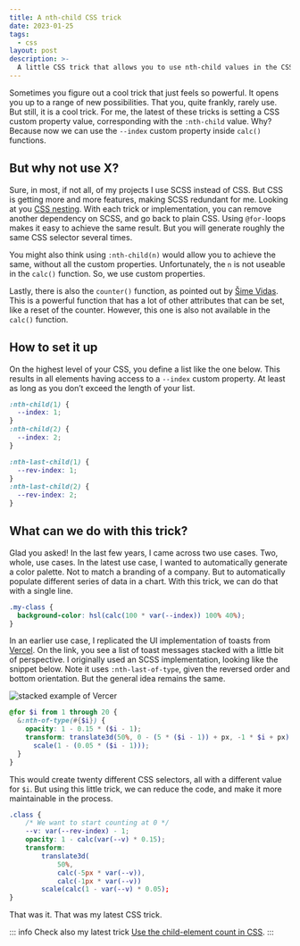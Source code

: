 ```yaml
---
title: A nth-child CSS trick
date: 2023-01-25
tags:
  - css
layout: post
description: >-
  A little CSS trick that allows you to use nth-child values in the CSS calc() function.
---
```


Sometimes you figure out a cool trick that just feels so powerful. It opens you up to a range of new possibilities. That you, quite frankly, rarely use. But still, it is a cool trick. For me, the latest of these tricks is setting a CSS custom property value, corresponding with the `:nth-child` value. Why? Because now we can use the `--index` custom property inside `calc()` functions.

## But why not use X?

Sure, in most, if not all, of my projects I use SCSS instead of CSS. But CSS is getting more and more features, making SCSS redundant for me. Looking at you [CSS nesting](https://www.w3.org/TR/css-nesting-1/). With each trick or implementation, you can remove another dependency on SCSS, and go back to plain CSS. Using `@for-`loops makes it easy to achieve the same result. But you will generate roughly the same CSS selector several times.

You might also think using `:nth-child(n)` would allow you to achieve the same, without all the custom properties. Unfortunately, the `n` is not useable in the `calc()` function. So, we use custom properties.

Lastly, there is also the `counter()` function, as pointed out by [Šime Vidas](https://elk.zone/mastodon.world/@simevidas@mastodon.social/109752614707368503). This is a powerful function that has a lot of other attributes that can be set, like a reset of the counter. However, this one is also not available in the `calc()` function.

## How to set it up

On the highest level of your CSS, you define a list like the one below. This results in all elements having access to a `--index` custom property. At least as long as you don’t exceed the length of your list.

```css
:nth-child(1) {
  --index: 1;
}
:nth-child(2) {
  --index: 2;
}

:nth-last-child(1) {
  --rev-index: 1;
}
:nth-last-child(2) {
  --rev-index: 2;
}
```

## What can we do with this trick?

Glad you asked! In the last few years, I came across two use cases. Two, whole, use cases. In the latest use case, I wanted to automatically generate a color palette. Not to match a branding of a company. But to automatically populate different series of data in a chart. With this trick, we can do that with a single line.

```css
.my-class {
  background-color: hsl(calc(100 * var(--index)) 100% 40%);
}
```

In an earlier use case, I replicated the UI implementation of toasts from [Vercel](https://vercel.com/design/toast). On the link, you see a list of toast messages stacked with a little bit of perspective. I originally used an SCSS implementation, looking like the snippet below. Note it uses `:nth-last-of-type`, given the reversed order and bottom orientation. But the general idea remains the same.

![stacked example of Vercer](/img/stacked-nth-child.png)

```scss
@for $i from 1 through 20 {
  &:nth-of-type(#{$i}) {
    opacity: 1 - 0.15 * ($i - 1);
    transform: translate3d(50%, 0 - (5 * ($i - 1)) + px, -1 * $i + px)
      scale(1 - (0.05 * ($i - 1)));
  }
}
```

This would create twenty different CSS selectors, all with a different value for `$i`. But using this little trick, we can reduce the code, and make it more maintainable in the process.

```css
.class {
	/* We want to start counting at 0 */
	--v: var(--rev-index) - 1;
	opacity: 1 - calc(var(--v) * 0.15);
	transform:
		translate3d(
			50%,
			calc(-5px * var(--v)),
			calc(-1px * var(--v))
		scale(calc(1 - var(--v) * 0.05);
}
```

That was it. That was my latest CSS trick.

::: info
Check also my latest trick [Use the child-element count in CSS](/writting/use-the-child-element-count-in-css/).
:::
